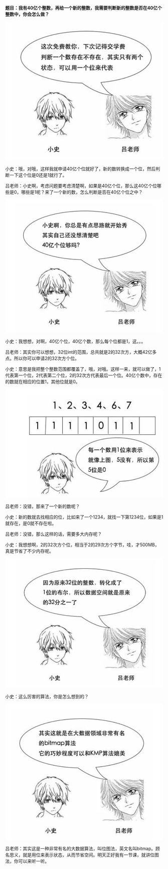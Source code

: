 **题目：我有40亿个整数，再给一个新的整数，我需要判断新的整数是否在40亿个整数中，你会怎么做？**

![image-20190707194108009](yi-ge-shu-shi-fou-zai-40-yi-ge-zheng-shu-zhong.assets/image-20190707194108009.png)



小史：哦，对哦，这样我就申请40亿个位就好了，新的数转换成一个位，然后判断一下这个位是0还是1就行了。



吕老师：小史啊，考虑问题要考虑清楚啊，如果是40亿个位，那么这40亿个位哪些是0，哪些是1呢？来了一个新的数，怎么判断是否在40亿个位之中？



![image-20190707194128046](yi-ge-shu-shi-fou-zai-40-yi-ge-zheng-shu-zhong.assets/image-20190707194128046.png)



小史：我想想，对啊，40亿个位，40亿个数，那么每个位都是1，这。。。



吕老师：其实你可以想想，32位int的范围，总共就是2的32次方，大概42亿多点。所以你可以申请2的32次方个位。



小史：意思是我把整个整数范围都覆盖了，哦，对哦。这样一来，就可以做了，1代表第一个位，2代表第二个位，2的32次方代表最后一个位。40亿个数中，存在的数就在相应的位置1，其他位就是0。



![image-20190707194145442](yi-ge-shu-shi-fou-zai-40-yi-ge-zheng-shu-zhong.assets/image-20190707194145442.png)





吕老师：没错，那来了一个新的数呢？



小史：新的数就去找相应的位，比如来了一个1234，就找一下第1234位，如果是1就存在，是0就不存在啦。



吕老师：没错，那么这样的话，需要多大内存呢？



小史：我想想啊，2的32次方个位，相当于2的29次方个字节，哇，才500MB，真是节省了不少内存呢。



![image-20190707194159030](yi-ge-shu-shi-fou-zai-40-yi-ge-zheng-shu-zhong.assets/image-20190707194159030.png)



小史：这么厉害的算法，你是怎么想到的？



![image-20190707194210712](yi-ge-shu-shi-fou-zai-40-yi-ge-zheng-shu-zhong.assets/image-20190707194210712.png)



吕老师：其实这是一种非常有名的大数据算法，叫位图法，英文名叫bitmap。顾名思义，就是用位来表示状态，从而节省空间。明天正好我有一节课，就讲位图法，你可以来听一听。